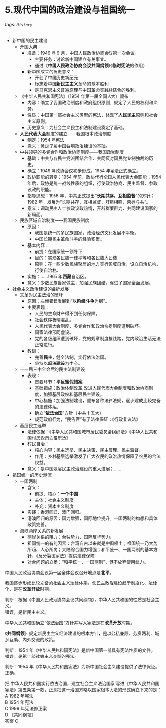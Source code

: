 # 5.现代中国的政治建设与祖国统一  

###### tags: `History`
  
- 新中国的民主建设  
  - 开国大典  
    - 准备：1949 年 9 月，中国人民政治协商会议第一次会议。  
      - 主要任务：讨论新中国建立有关事宜。  
      - 通过《**中国人民政治协商会议共同纲领**》（**临时宪法**的作用）  
    - 新中国成立的历史意义：  
      - 开创了中国历史新纪元  
      - 标志着中国**新民主主义**革命的基本胜利  
      - 是马克思主义普遍原理与中国革命实践相结合的胜利。  
  - 《中华人民共和国宪法》（1954 年第一届全国人大）颁布  
    - 内容：确立了我国政治制度和政府组织原则，规定了人民的权利和义务。  
    - 性质：中国第一部社会主义类型的宪法，体现了**人民民主**原则和社会主义原则。  
    - 历史意义：为社会主义民主和法制建设奠定了基础。  
  - **人民代表大会**制度的建立——我国根本政治制度  
    - 制定：1954 年宪法  
    - 意义：奠定了新中国各项政治建设的基础。  
  - 中共领导的多党合作和政治协商制度——我国政党制度  
    - 基础：中共与各民主党派团结合作、共同反对国民党专制独裁的历史。  
    - 确立：1949 年政协会议初步形成，1954 年宪法正式确立。  
    - 政协职能的转变：1954 年前，政协代行全国人民代表大会职能；1954 年后，政协是统一战线性质的组织，行使政治协商、民主监督、参政议政的职能。  
    - 指导思想：1956 年，中共正式提出“**长期共存，互相监督**”的方针；1982 年，发展为“长期共存，互相监督，肝胆相照，荣辱与共”。  
    - 意义：调动民主人士参政议政热情，开辟群策群力、共同建设国家的新局面。  
  - 民族区域自治制度——我国民族制度  
    - 原因：  
      - 我国是统一的多民族国家，政治经济文化发展不平衡。  
      - 中国长期民主革命斗争的经验积累。  
    - 基本内容：  
      - 前提：在国家统一领导下  
      - 目的：实现各民族一律平等和各民族大团结  
      - 原则：在一些少数民族聚居的地方实行区域自治，设立自治机构，行使自治权。  
    - 实施：……1965 年**西藏**自治区。  
    - 意义：少数民族当家做主，加强民族团结，促进了国家全面发展。  
- 社会主义政治建设的曲折发展  
  - 文革对民主法治的破坏  
    - 原因：左倾错误发展到“以**阶级斗争**为纲”。  
    - 主要表现：  
      - 人民的生命财产得不到任何保障。  
      - 社会秩序极端混乱。  
      - 人民代表大会制度、多党合作和政治协商制度遭到破坏。  
      - 国家法律形同虚设。  
      - 党的各级组织遭到破坏，党的规章制度被践踏，党内政治生活无法正常进行。  
    - 教训：  
      - 完善**民主**，健全法制，实行依法治国。  
      - 坚持以**经济建设**为中心。  
  - 十一届三中全会后的民主法制建设  
    - 表现：  
      - 首要环节：**平反冤假错案**  
      - 基础措施：政治体制改革,改进人民代表大会制度和政治协商制度，加强基层政权和基层民主建设。  
      - 中心措施：加强法制建设，颁布各种法律法规，逐步建成比较完备的法律体系。  
      - 确立“**依法治国**”方针（中共十五大）  
      - 规范政府行为，“民告官”有了法律保证：《行政复议法》  
  - 基层民主选举  
    - 法律依据：《中华人民共和国城市居民委员会组织法》《中华人民共和国村民委员会组织法》  
    - 村民自治：  
      - 核心内容：民主选举、民主决策、民主管理、民主监督。  
      - 作用：乡村基层选举激发了广大农民的政治热情保障了农民的合法权益。  
    - 意义：是中国基层民主政治建设的重大进展；……  
- 祖国统一的历史潮流  
  - 一国两制  
    - 含义：  
      - 前提、核心：**一个中国**  
      - 主体：社会主义制度  
      - 补充：资本主义制度  
    - 实践：香港回归、澳门回归。  
    - 港澳回归的原因：国力增强，国际地位提升，一国两制的构想和具体政策完善。  
  - 海峡两岸关系的新发展  
    - 两岸关系的阻力：台独势力、国际反华势力。  
    - 祖国统一的有利因素：台湾自古以来就是中国领土；祖国统一乃大势所趋、人心所向；大陆综合国力增强；和平统一、一国两制的基本方针、《反分裂国家法》提供法律保障  
    - 对台问题的立场：“和平统一、一国两制”，但不放弃使用武力。  
  
中国人民政治协商会议第一届全体会议召开地点是**北平**。  
  
我国逐步形成比较完备的社会主义法律体系，使民主政治建设趋于制度化、法律化，是在**改革开放**时期。  
  
判断：根据《中国人民政治协商会议共同纲领》，中华人民共和国的性质是社会主义。  
错误，是新民主主义。  
  
中华人民共和国确立“依法治国”方针并写入宪法是在**改革开放**时期。  
  
《**共同纲领**》规定新民主主义经济建设的根本方针，是以公私兼顾、劳资两利、城乡互助、内外交流的政策。  
  
判断：1954 年《中华人民共和国宪法》是新中国第一部具有宪法性质的文件。  
错误，是第一部社会主义类型的宪法。  
  
判断：1954 年《中华人民共和国宪法》为新中国社会主义建设提供了法律保证。  
正确。  
  
把‘中华人民共和国实行依法治国，建立社会主义法治国家’写进《中华人民共和国宪法》第五条第一款，正是把这一治国方略以国家根本大法的形式确立下来的是：  
A 1982 年宪法  
B 1954 年宪法  
C 1999 年宪法修正案  
D 《共同纲领》  
答案 C
